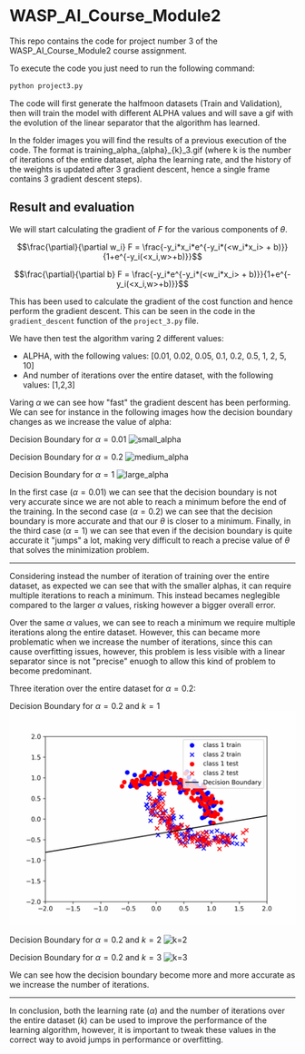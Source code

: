 # WASP_AI_Course_Module2

This repo contains the code for project number 3 of the WASP_AI_Course_Module2 course assignment.

To execute the code you just need to run the following command:

```bash
python project3.py
```

The code will first generate the halfmoon datasets (Train and Validation), then will train the model with different ALPHA values and will save a gif with the evolution of the linear separator that the algorithm has learned.

In the folder images you will find the results of a previous execution of the code.
The format is training_alpha_{alpha}_{k}_3.gif (where k is the number of iterations of the entire dataset, alpha the learning rate, and the history of the weights is updated after 3 gradient descent, hence a single frame contains 3 gradient descent steps).

## Result and evaluation

We will start calculating the gradient of $F$ for the various components of $\theta$.

$$\frac{\partial}{\partial w_i} F = \frac{-y_i*x_i*e^{-y_i*(<w_i*x_i> + b)}}{1+e^{-y_i(<x_i,w>+b)}}$$

$$\frac{\partial}{\partial b} F = \frac{-y_i*e^{-y_i*(<w_i*x_i> + b)}}{1+e^{-y_i(<x_i,w>+b)}}$$

This has been used to calculate the gradient of the cost function and hence perform the gradient descent. This can be seen in the code in the `gradient_descent` function of the `project_3.py` file.

We have then test the algorithm varing 2 different values:

- ALPHA, with the following values: [0.01, 0.02, 0.05, 0.1, 0.2, 0.5, 1, 2, 5, 10]
- And number of iterations over the entire dataset, with the following values: [1,2,3]

Varing $\alpha$ we can see how "fast" the gradient descent has been performing.
We can see for instance in the following images how the decision boundary changes as we increase the value of alpha:

Decision Boundary for $\alpha = 0.01$
![small_alpha](images/training_alpha_0.01_2_3.gif)

Decision Boundary for $\alpha = 0.2$
![medium_alpha](images/training_alpha_0.2_2_3.gif)

Decision Boundary for $\alpha = 1$
![large_alpha](images/training_alpha_1_2_3.gif)

In the first case ($\alpha=0.01$) we can see that the decision boundary is not very accurate since we are not able to reach a minimum before the end of the training. In the second case ($\alpha=0.2$) we can see that the decision boundary is more accurate and that our $\theta$ is closer to a minimum. Finally, in the third case ($\alpha=1$) we can see that even if the decision boundary is quite accurate it "jumps" a lot, making very difficult to reach a precise value of $\theta$ that solves the minimization problem.

---

Considering instead the number of iteration of training over the entire dataset, as expected we can see that with the smaller alphas, it can require multiple iterations to reach a minimum. This instead becames neglegible compared to the larger $\alpha$ values, risking however a bigger overall error.

Over the same $\alpha$ values, we can see to reach a minimum we require multiple iterations along the entire dataset. However, this can became more problematic when we increase the number of iterations, since this can cause overfitting issues, however, this problem is less visible with a linear separator since is not "precise" enuogh to allow this kind of problem to become predominant.

Three iteration over the entire dataset for $\alpha = 0.2$:

Decision Boundary for $\alpha = 0.2$ and $k = 1$
![k=1](images/training_alpha_0.2_0_3.gif)

Decision Boundary for $\alpha = 0.2$ and $k = 2$
![k=2](images/training_alpha_0.2_1_3.gif)

Decision Boundary for $\alpha = 0.2$ and $k = 3$
![k=3](images/training_alpha_0.2_2_3.gif)

We can see how the decision boundary become more and more accurate as we increase the number of iterations.

---

In conclusion, both the learning rate ($\alpha$) and the number of iterations over the entire dataset ($k$) can be used to improve the performance of the learning algorithm, however, it is important to tweak these values in the correct way to avoid jumps in performance or overfitting.
